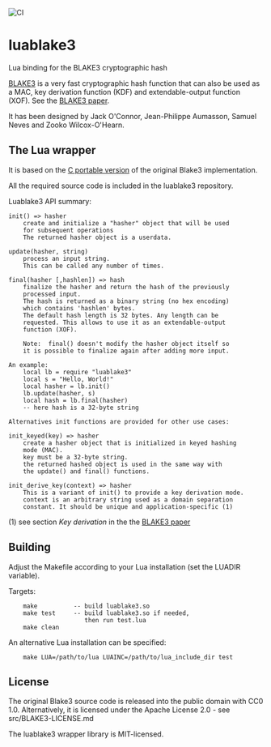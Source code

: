 ![CI](https://github.com/philanc/lualblake3/workflows/CI/badge.svg)

# luablake3
Lua binding for the BLAKE3 cryptographic hash

[BLAKE3](https://blake3.io) is a very fast cryptographic hash function that can also be used as a MAC, key derivation function (KDF) and extendable-output function (XOF). See the [BLAKE3
paper](https://github.com/BLAKE3-team/BLAKE3-specs/blob/master/blake3.pdf). 

It has been designed by Jack O'Connor, Jean-Philippe Aumasson, Samuel Neves and Zooko Wilcox-O'Hearn.


## The Lua wrapper

It is based on the [C portable version](https://github.com/BLAKE3-team/BLAKE3/tree/master/c) of the original Blake3 implementation. 

All the required source code is included in the luablake3 repository.

Luablake3 API summary:

```
init() => hasher
	create and initialize a "hasher" object that will be used
	for subsequent operations
	The returned hasher object is a userdata.

update(hasher, string)
	process an input string. 
	This can be called any number of times.

final(hasher [,hashlen]) => hash
	finalize the hasher and return the hash of the previously
	processed input.
	The hash is returned as a binary string (no hex encoding)
	which contains 'hashlen' bytes.
	The default hash length is 32 bytes. Any length can be 
	requested. This allows to use it as an extendable-output 
	function (XOF).
	
	Note:  final() doesn't modify the hasher object itself so
	it is possible to finalize again after adding more input.

An example:
	local lb = require "luablake3"
	local s = "Hello, World!"
	local hasher = lb.init()
	lb.update(hasher, s)
	local hash = lb.final(hasher)
	-- here hash is a 32-byte string

Alternatives init functions are provided for other use cases:

init_keyed(key) => hasher
	create a hasher object that is initialized in keyed hashing
	mode (MAC).
	key must be a 32-byte string.
	the returned hashed object is used in the same way with
	the update() and final() functions.

init_derive_key(context) => hasher
	This is a variant of init() to provide a key derivation mode.
	context is an arbitrary string used as a domain separation 
	constant. It should be unique and application-specific (1)

```

(1) see section *Key derivation* in the the [BLAKE3 paper](https://github.com/BLAKE3-team/BLAKE3-specs/blob/master/blake3.pdf)

## Building 

Adjust the Makefile according to your Lua installation (set the LUADIR variable). 

Targets:
```
	make          -- build luablake3.so
	make test     -- build luablake3.so if needed, 
	                 then run test.lua
	make clean
```

An alternative Lua installation can be specified:
```
	make LUA=/path/to/lua LUAINC=/path/to/lua_include_dir test
```

## License

The original Blake3 source code is released into the public domain with CC0 1.0. Alternatively, it is licensed under the Apache License 2.0 - see src/BLAKE3-LICENSE.md

The luablake3 wrapper library is MIT-licensed.

